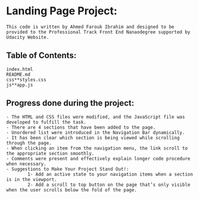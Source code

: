 # Landing Page Project:

    This code is written by Ahmed Farouk Ibrahim and designed to be provided to the Professional Track Front End Nanaodegree supported by Udacity Website.

## Table of Contents:

    index.html
    README.md
    css**styles.css
    js**app.js

## Progress done during the project:

    - The HTML and CSS files were modified, and the JavaScript file was developed to fulfill the task.
    - There are 4 sections that have been added to the page.
    - Unordered list were introduced in the Navigation Bar dynamically.
    - It has been clear which section is being viewed while scrolling through the page.
    - When clicking an item from the navigation menu, the link scroll to the appropriate section smoothly.
    - Comments were present and effectively explain longer code procedure when necessary.
    - Suggestions to Make Your Project Stand Out!: 
            1- Add an active state to your navigation items when a section is in the viewport.
            2- Add a scroll to top button on the page that’s only visible when the user scrolls below the fold of the page.
